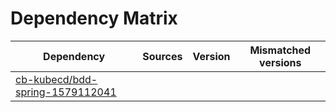 # Dependency Matrix

Dependency | Sources | Version | Mismatched versions
---------- | ------- | ------- | -------------------
[cb-kubecd/bdd-spring-1579112041](https://github.com/cb-kubecd/bdd-spring-1579112041.git) |  | []() | 

